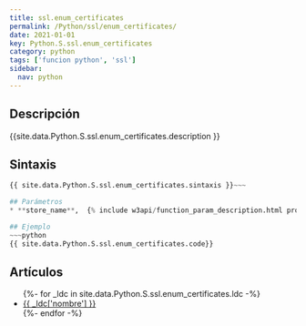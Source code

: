 ```yaml
---
title: ssl.enum_certificates
permalink: /Python/ssl/enum_certificates/
date: 2021-01-01
key: Python.S.ssl.enum_certificates
category: python
tags: ['funcion python', 'ssl']
sidebar: 
  nav: python
---
```


## Descripción
{{site.data.Python.S.ssl.enum_certificates.description }}

## Sintaxis
~~~python
{{ site.data.Python.S.ssl.enum_certificates.sintaxis }}~~~

## Parámetros
* **store_name**,  {% include w3api/function_param_description.html propiedad=site.data.Python.S.ssl.enum_certificates valor="store_name" %}

## Ejemplo
~~~python
{{ site.data.Python.S.ssl.enum_certificates.code}}
~~~

## Artículos
<ul>
{%- for _ldc in site.data.Python.S.ssl.enum_certificates.ldc -%}
   <li>
       <a href="{{_ldc['url'] }}">{{ _ldc['nombre'] }}</a>
   </li>
{%- endfor -%}
</ul>
